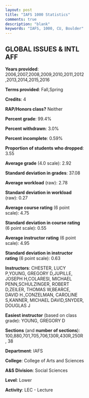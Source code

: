 ```yaml
---
layout: post
title: "IAFS 1000 Statistics"
comments: true
description: "blank"
keywords: "IAFS, 1000, CU, Boulder"
--- 
```

<head>
<script src="https://ajax.googleapis.com/ajax/libs/jquery/2.1.3/jquery.min.js"></script>
<script src="https://dl.dropboxusercontent.com/s/pc42nxpaw1ea4o9/highcharts.js?dl=0"></script>
<!-- <script src="../assets/js/highcharts.js"></script> -->
<style type="text/css">@font-face {
	font-family: "Bebas Neue";
	src: url(https://www.filehosting.org/file/details/544349/BebasNeue%20Regular.otf) format("opentype");
	}
	h1.Bebas { 
		font-family: "Bebas Neue", Verdana, Tahoma;
	}
</style>
</head>
<body>
	<div id="container" style="float: right; width: 45%; height: 88%; margin-left: 2.5%; margin-right: 2.5%;"></div>
	<script language="JavaScript">
		$(document).ready(function() {
		var chart = {type: 'column'};
		var title = {text: 'Grade Distribution'};
		var xAxis = {categories: ['A','B','C','D','F'],crosshair: true};
		var yAxis = {min: 0,title: {text: 'Percentage'}};
		var tooltip = {headerFormat: '<center><b><span style="font-size:20px">{point.key}</span></b></center>',
		               pointFormat: '<td style="padding:0"><b>{point.y:.1f}%</b></td>',
		               footerFormat: '</table>',shared: true,useHTML: true};
		var plotOptions = {column: {pointPadding: 0.0,borderWidth: 0}};  
		var credits = {enabled: false};var series= [{name: 'Percent',data: [21.81,45.64,23.75,5.08,3.71,]}];
		var json = {};
		json.chart = chart;
		json.title = title;
		json.tooltip = tooltip;
		json.xAxis = xAxis;
		json.yAxis = yAxis;  
		json.series = series;
		json.plotOptions = plotOptions;  
		json.credits = credits;
		$('#container').highcharts(json);
	});
	</script>
</body>
			   
## GLOBAL ISSUES & INTL AFF

**Years provided**: 2006,2007,2008,2009,2010,2011,2012,2013,2014,2015,2016

**Terms provided**: Fall,Spring

**Credits**: 4

**RAP/Honors class?** Neither

**Percent grade**: 99.4%

**Percent withdrawn**: 3.0%

**Percent incomplete**: 0.59%

**Proportion of students who dropped**: 3.55

**Average grade** (4.0 scale): 2.92

**Standard deviation in grades**: 37.08

**Average workload** (raw): 2.78

**Standard deviation in workload** (raw): 0.27

**Average course rating** (6 point scale): 4.75

**Standard deviation in course rating** (6 point scale): 0.55

**Average instructor rating** (6 point scale): 4.95

**Standard deviation in instructor rating** (6 point scale): 0.63

**Instructors**: CHESTER, LUCY P,YOUNG, GREGORY D,JUPILLE, JOSEPH H,COLARESI, MICHAEL PENN,SCHULZINGER, ROBERT D,ZEILER, THOMAS W,BEARCE, DAVID H.,CONZELMAN, CAROLINE S,KANNER, MICHAEL DAVID,SNYDER, DOUGLAS J

**Easiest instructor** (based on class grade): YOUNG, GREGORY D

**Sections** (and **number of sections**): 100,880,701,705,706,130R,430R,250R, 38

**Department**: IAFS

**College**: College of Arts and Sciences

**A&S Division**: Social Sciences

**Level**: Lower

**Activity**: LEC - Lecture